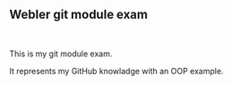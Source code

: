 <h2>Webler git module exam</h2>
<br>
<p>This is my git module exam.</p>
<p>It represents my GitHub knowladge with an OOP example.</p>


